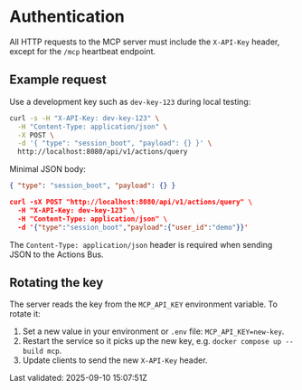 # Authentication

All HTTP requests to the MCP server must include the `X-API-Key` header, except for the `/mcp` heartbeat endpoint.

## Example request

Use a development key such as `dev-key-123` during local testing:

```bash
curl -s -H "X-API-Key: dev-key-123" \
  -H "Content-Type: application/json" \
  -X POST \
  -d '{ "type": "session_boot", "payload": {} }' \
  http://localhost:8080/api/v1/actions/query
```

Minimal JSON body:

```json
{ "type": "session_boot", "payload": {} }

curl -sX POST "http://localhost:8080/api/v1/actions/query" \
  -H "X-API-Key: dev-key-123" \
  -H "Content-Type: application/json" \
  -d '{"type":"session_boot","payload":{"user_id":"demo"}}'

```

The `Content-Type: application/json` header is required when sending JSON to the Actions Bus.

## Rotating the key

The server reads the key from the `MCP_API_KEY` environment variable. To rotate it:

1. Set a new value in your environment or `.env` file: `MCP_API_KEY=new-key`.
2. Restart the service so it picks up the new key, e.g. `docker compose up --build mcp`.
3. Update clients to send the new `X-API-Key` header.


Last validated: 2025-09-10 15:07:51Z
